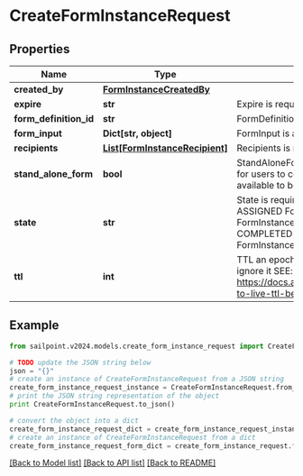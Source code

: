 # CreateFormInstanceRequest


## Properties

Name | Type | Description | Notes
------------ | ------------- | ------------- | -------------
**created_by** | [**FormInstanceCreatedBy**](FormInstanceCreatedBy.md) |  | 
**expire** | **str** | Expire is required | 
**form_definition_id** | **str** | FormDefinitionID is the id of the form definition that created this form | 
**form_input** | **Dict[str, object]** | FormInput is an object of form input labels to value | [optional] 
**recipients** | [**List[FormInstanceRecipient]**](FormInstanceRecipient.md) | Recipients is required | 
**stand_alone_form** | **bool** | StandAloneForm is a boolean flag to indicate if this form should be available for users to complete via the standalone form UI or should this only be available to be completed by as an embedded form | [optional] [default to False]
**state** | **str** | State is required, if not present initial state is FormInstanceStateAssigned ASSIGNED FormInstanceStateAssigned IN_PROGRESS FormInstanceStateInProgress SUBMITTED FormInstanceStateSubmitted COMPLETED FormInstanceStateCompleted CANCELLED FormInstanceStateCancelled | [optional] 
**ttl** | **int** | TTL an epoch timestamp in seconds, it most be in seconds or dynamodb will ignore it SEE: https://docs.aws.amazon.com/amazondynamodb/latest/developerguide/time-to-live-ttl-before-you-start.html | [optional] 

## Example

```python
from sailpoint.v2024.models.create_form_instance_request import CreateFormInstanceRequest

# TODO update the JSON string below
json = "{}"
# create an instance of CreateFormInstanceRequest from a JSON string
create_form_instance_request_instance = CreateFormInstanceRequest.from_json(json)
# print the JSON string representation of the object
print CreateFormInstanceRequest.to_json()

# convert the object into a dict
create_form_instance_request_dict = create_form_instance_request_instance.to_dict()
# create an instance of CreateFormInstanceRequest from a dict
create_form_instance_request_form_dict = create_form_instance_request.from_dict(create_form_instance_request_dict)
```
[[Back to Model list]](../README.md#documentation-for-models) [[Back to API list]](../README.md#documentation-for-api-endpoints) [[Back to README]](../README.md)


